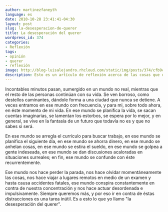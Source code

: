 ```yaml
---
author: martinezfaneyth
language: es
date: 2010-10-28 23:41:41-04:30
layout: post
slug: la-desesperacion-de-querer
title: La desesperación del querer
wordpress_id: 374
categories:
- Reflexión
tags:
- opinión
- querer
- reflexión
image: http://blog-luisalejandro.rhcloud.com/static/img/posts/374/cfb9cd26fa28d96031a63ffdf8746056.jpg
description: Esto es un artículo de reflexión acerca de las cosas que uno quiere en la vida.
---
```


Incontables minutos pasan, sumergido en un mundo no real, mientras que el resto de las personas continúan con su vida. Se ven borroso, como destellos caminantes, dándole forma a una ciudad que nunca se detiene. A veces entramos en ese mundo con frecuencia, y para mi, sobre todo ahora, en éste momento de mi vida. En ese mundo se planifica la vida, se sacan cuentas imaginarias, se lamentan los estorbos, se espera por lo mejor, y en general, se vive en la fantasía de un futuro que todavía no es y que no sabes si será.

En ese mundo se arregla el currículo para buscar trabajo, en ese mundo se planifica el siguiente día, en ese mundo se ahorra dinero, en ese mundo se anhelan cosas, en ese mundo se estira el sueldo, en ese mundo se golpea a gente indeseada, en ese mundo se dan discusiones acaloradas en situaciones surreales; en fin, ese mundo se confunde con éste recurrentemente.

Ese mundo nos hace perder la parada, nos hace olvidar momentáneamente las cosas, nos hace viajar a lugares remotos en medio de un examen y hasta causa accidentes fatales, ese mundo conspira constantemente en contra de nuestra concentración y nos hace actuar desordenada e impulsivamente. Siempre queremos más, y por eso ir en contra de éstas distracciones es una tarea inútil. Es a esto lo que yo llamo "la desesperación del querer".

